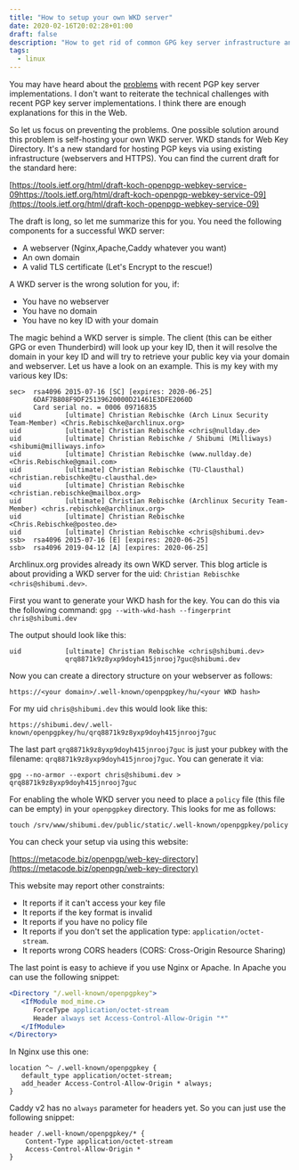 ```yaml
---
title: "How to setup your own WKD server"
date: 2020-02-16T20:02:28+01:00
draft: false
description: "How to get rid of common GPG key server infrastructure and host your own WKD server"
tags:
  - linux
---
```


You may have heard about the
[problems](https://gist.github.com/rjhansen/67ab921ffb4084c865b3618d6955275f)
with recent PGP key server implementations. I don't want to reiterate the
technical challenges with recent PGP key server implementations. I think there
are enough explanations for this in the Web.

So let us focus on preventing the problems. One possible solution around this
problem is self-hosting your own WKD server. WKD stands for Web Key Directory.
It's a new standard for hosting PGP keys via using existing infrastructure
(webservers and HTTPS). You can find the current draft for the standard here:

[https://tools.ietf.org/html/draft-koch-openpgp-webkey-service-09https://tools.ietf.org/html/draft-koch-openpgp-webkey-service-09](https://tools.ietf.org/html/draft-koch-openpgp-webkey-service-09)

The draft is long, so let me summarize this for you.
You need the following components for a successful WKD server:

* A webserver (Nginx,Apache,Caddy whatever you want)
* An own domain
* A valid TLS certificate (Let's Encrypt to the rescue!)

A WKD server is the wrong solution for you, if:

* You have no webserver
* You have no domain
* You have no key ID with your domain

The magic behind a WKD server is simple. The client (this can be either GPG or
even Thunderbird) will look up your key ID, then it will resolve the domain in
your key ID and will try to retrieve your public key via your domain and
webserver. Let us have a look on an example. This is my key with my various key IDs:

```
sec>  rsa4096 2015-07-16 [SC] [expires: 2020-06-25]
      6DAF7B808F9DF25139620000D21461E3DFE2060D
      Card serial no. = 0006 09716835
uid           [ultimate] Christian Rebischke (Arch Linux Security Team-Member) <Chris.Rebischke@archlinux.org>
uid           [ultimate] Christian Rebischke <chris@nullday.de>
uid           [ultimate] Christian Rebischke / Shibumi (Milliways) <shibumi@milliways.info>
uid           [ultimate] Christian Rebischke (www.nullday.de) <Chris.Rebischke@gmail.com>
uid           [ultimate] Christian Rebischke (TU-Clausthal) <christian.rebischke@tu-clausthal.de>
uid           [ultimate] Christian Rebischke <christian.rebischke@mailbox.org>
uid           [ultimate] Christian Rebischke (Archlinux Security Team-Member) <chris.rebischke@archlinux.org>
uid           [ultimate] Christian Rebischke <Chris.Rebischke@posteo.de>
uid           [ultimate] Christian Rebischke <chris@shibumi.dev>
ssb>  rsa4096 2015-07-16 [E] [expires: 2020-06-25]
ssb>  rsa4096 2019-04-12 [A] [expires: 2020-06-25]
```

Archlinux.org provides already its own WKD server. This blog article is about providing a WKD server for the uid: `Christian Rebischke <chris@shibumi.dev>`.

First you want to generate your WKD hash for the key. You can do this via the following command:
`gpg --with-wkd-hash --fingerprint chris@shibumi.dev`

The output should look like this:

```
uid           [ultimate] Christian Rebischke <chris@shibumi.dev>
              qrq8871k9z8yxp9doyh415jnrooj7guc@shibumi.dev
```

Now you can create a directory structure on your webserver as follows:

`https://<your domain>/.well-known/openpgpkey/hu/<your WKD hash>`

For my uid `chris@shibumi.dev` this would look like this:

```
https://shibumi.dev/.well-known/openpgpkey/hu/qrq8871k9z8yxp9doyh415jnrooj7guc
```

The last part `qrq8871k9z8yxp9doyh415jnrooj7guc` is just your pubkey with the
filename: `qrq8871k9z8yxp9doyh415jnrooj7guc`. You can generate it via:

```
gpg --no-armor --export chris@shibumi.dev > qrq8871k9z8yxp9doyh415jnrooj7guc
```

For enabling the whole WKD server you need to place a `policy` file (this file
can be empty) in your `openpgpkey` directory. This looks for me as follows:

```
touch /srv/www/shibumi.dev/public/static/.well-known/openpgpkey/policy
```
You can check your setup via using this website:

[https://metacode.biz/openpgp/web-key-directory](https://metacode.biz/openpgp/web-key-directory)

This website may report other constraints:

* It reports if it can't access your key file
* It reports if the key format is invalid
* It reports if you have no policy file
* It reports if you don't set the application type: `application/octet-stream`.
* It reports wrong CORS headers (CORS: Cross-Origin Resource Sharing)

The last point is easy to achieve if you use Nginx or Apache. In Apache you can use the following snippet:

```apache
<Directory "/.well-known/openpgpkey">
   <IfModule mod_mime.c>
      ForceType application/octet-stream
      Header always set Access-Control-Allow-Origin "*"
   </IfModule>
</Directory>
```

In Nginx use this one:

```nginx
location ^~ /.well-known/openpgpkey {
   default_type application/octet-stream;
   add_header Access-Control-Allow-Origin * always;
}
```

Caddy v2 has no `always` parameter for headers yet. So you can just use the following snippet:
```
header /.well-known/openpgpkey/* {
	Content-Type application/octet-stream
	Access-Control-Allow-Origin *
}
```


